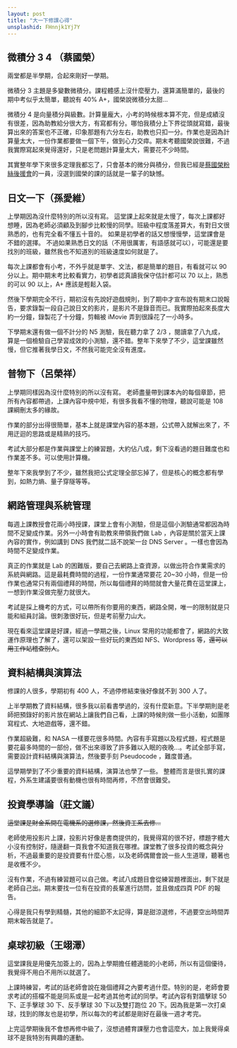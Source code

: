 ```yaml
---
layout: post
title: "大一下修課心得"
unsplashid: FHnnjk1Yj7Y
---
```


## 微積分 3 4 （蔡國榮）

兩堂都是半學期，合起來剛好一學期。

微積分 3 主題是多變數微積分。課程體感上沒什麼壓力，還算滿簡單的，最後的期中考似乎太簡單，聽說有 40% A+，國榮說微積分太甜...

微積分 4 是向量積分與級數。計算量龐大，小考的時候根本算不完，但是成績沒有很差，因為助教給分很大方，有寫都有分。哪怕我積分上下界從頭就寫錯，最後算出來的答案也不正確，印象那題有六分左右，助教也只扣一分。作業也是因為計算量太大，一份作業都要做一個下午，做到心力交瘁。期末考聽國榮說很難，不過我實際寫起來覺得還好，只是老問題計算量太大，需要花不少時間。

其實整年學下來很多定理我都忘了，只會基本的微分與積分，但我已經是[蔡國榮粉絲後援會](https://www.facebook.com/profile.php?id=100090291350231)的一員，沒選到國榮的課的話就是一輩子的缺憾。

## 日文一下（孫愛維）

上學期因為沒什麼特別的所以沒有寫。
這堂課上起來就是太慢了，每次上課都好想睡，因為老師必須顧及到腳步比較慢的同學。班級中程度落差算大，有對日文很熟悉的，也有完全看不懂五十音的。
如果是初學者的話又想慢慢學，這堂課會是不錯的選擇。
不過如果熟悉日文的話（不用很厲害，有語感就可以），可能還是要找別的班級，雖然我也不知道別的班級速度如何就是了。

每次上課都會有小考，不外乎就是單字、文法，都是簡單的題目，有看就可以 90 分以上。期中期末考比較看實力，初學者認真讀我保守估計都可以 70 以上，熟悉的可以 90 以上，A+ 應該是輕鬆入袋。

然後下學期完全不行，期初沒有先說好遊戲規則，到了期中才宣布說有期末口說報告，要求錄製一段自己說日文的影片，是影片不是錄音而已。我實際拍起來長度大約一分鐘，錄製花了十分鐘，剪輯被 iMovie 弄到很躁花了一小時多。

下學期末還有做一個不計分的 N5 測驗，我在聽力拿了 2/3 ，閱讀拿了八九成，算是一個檢驗自己學習成效的小測驗，還不錯。整年下來學了不少，這堂課雖然慢，但它推著我學日文，不然我可能完全沒有進度。

## 普物下（呂榮祥）

上學期同樣因為沒什麼特別的所以沒有寫。
老師盡量帶到課本內的每個章節，把所有內容都帶過，上課內容中規中矩，有很多我看不懂的物理，聽說可能是 108 課綱刪太多的緣故。

作業的部分出得很簡單，基本上就是課堂內容的基本題，公式帶入就解出來了，不用迂迴的思路或是精熟的技巧。

考試大部分都是作業與課堂上的練習題，大約佔八成，剩下沒看過的題目難度也和作業差不多。可以使用計算機。

整年下來我學到了不少，雖然我把公式定理全部忘掉了，但是核心的概念都有學到，如熱力熵、量子穿隧等等。

## 網路管理與系統管理

每週上課教授會花兩小時授課，課堂上會有小測驗，但是這個小測驗通常都因為時間不足變成作業。另外一小時會有助教來帶領我們做 Lab ，內容是關於當天上課內容的實作，例如講到 DNS 我們就二話不說架一台 DNS Server 。一樣也會因為時間不足變成作業。

真正的作業就是 Lab 的困難版，要自己去網路上查資源，以做出符合作業需求的系統與網路。這是最耗費時間的過程，一份作業通常要花 20~30 小時，但是一份作業也通常只有兩個禮拜的時間，所以每個禮拜的時間就會大量花費在這堂課上，一想到作業沒做完壓力就很大。

考試是採上機考的方式，可以帶所有你要用的東西，網路全開，唯一的限制就是只能和組員討論。很刺激很好玩，但是考前壓力山大。

現在看來這堂課是好課，經過一學期之後，Linux 常用的功能都會了，網路的大致運作原理也了解了，還可以架設一些好玩的東西如 NFS、Wordpress 等，~~還可以用工作站稽查別人~~。

## 資料結構與演算法

修課的人很多，學期初有 400 人，不過停修結束後好像就不到 300 人了。

上半學期教了資料結構，很多我以前看書學過的，沒有什麼新意。下半學期則是老師把預錄好的影片放在網站上讓我們自己看，上課的時候則做一些小活動，如團隊寫程式、大地遊戲等，還不錯。

作業超級難，和 NASA 一樣要花很多時間。內容有手寫題以及程式題，程式題是要花最多時間的一部份，做不出來導致了許多難以入眠的夜晚...。考試全部手寫，需要設計資料結構與演算法，然後要手刻 Pseudocode ，難度普通。

這學期學到了不少重要的資料結構，演算法也學了一些。
整體而言是很扎實的課程，外系生建議要很有動機也很有時間再修，不然會很難受。

## 投資學導論（莊文議）

~~這堂課是財金系開在電機系的選修課，然後資工系去修...~~

老師使用投影片上課，投影片好像是書商提供的，我覺得寫的很不好，標題字體大小沒有控制好，隨邊翻一頁我會不知道我在哪裡。課堂教了很多投資的概念與分析，不過最重要的是投資要有什麼心態，以及老師偶爾會說一些人生道理，聽著也是收穫不少。

沒有作業，不過有練習題可以自己做。考試八成題目會從練習題裡面出，剩下就是老師自己出。期末要找一位有在投資的長輩進行訪問，並且做成四頁 PDF 的報告。

心得是我只有學到精髓，其他的細節不太記得，算是甜涼選修，不過要空出時間弄期末報告就是了。

## 桌球初級（王翊澤）

這堂課我是用優先加簽上的，因為上學期擔任體適能的小老師，所以有這個優待，我覺得不用白不用所以就選了。

上課時練習，考試的話老師會說在幾個禮拜之內要考過什麼。特別的是，老師會要求考試的搭檔不能是同系或是一起考過其他考試的同學。考試內容有對牆擊球 50 下、正手擊球 30 下、反手擊球 30 下以及雙打跑位 20 下。因為我是第一次打桌球，找到的隊友也是初學，所以每次的考試都是剛好在最後一週才考完。

上完這學期後我不會想再修中級了，沒想過體育課壓力也會這麼大，加上我覺得桌球不是我特別有興趣的運動。